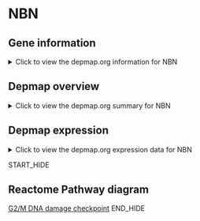 <h1>NBN</h1>

<h2>Gene information</h2>
<details>
  <summary>Click to view the depmap.org information for NBN</summary>
  <iframe src="https://depmap.org/portal/gene/NBN?tab=about" style="border:none;width:100%;height:800px"></iframe>
</details>

<h2>Depmap overview</h2>
<details>
  <summary>Click to view the depmap.org summary for NBN</summary>
  <iframe src="https://depmap.org/portal/gene/NBN?tab=overview" style="border:none;width:100%;height:800px"></iframe>
</details>

<h2>Depmap expression</h2>
<details>
  <summary>Click to view the depmap.org expression data for NBN</summary>
  <iframe src="https://depmap.org/portal/gene/NBN?tab=characterization" style="border:none;width:100%;height:800px"></iframe>
</details>


START_HIDE
<h2>Reactome Pathway diagram</h2>
<a href="https://reactome.org/PathwayBrowser/#/R-HSA-69473">G2/M DNA damage checkpoint</a>
END_HIDE


